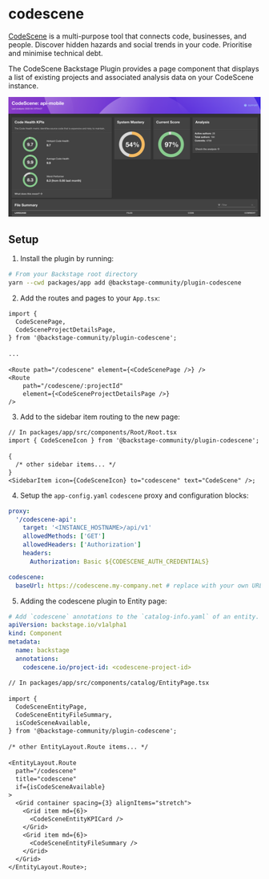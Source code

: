 # codescene

[CodeScene](https://codescene.com/) is a multi-purpose tool that connects code, businesses, and people. Discover hidden hazards and social trends in your code. Prioritise and minimise technical debt.

The CodeScene Backstage Plugin provides a page component that displays a list of existing projects and associated analysis data on your CodeScene instance.

![screenshot](./docs/codescene-plugin-screenshot.png)

## Setup

1. Install the plugin by running:

```bash
# From your Backstage root directory
yarn --cwd packages/app add @backstage-community/plugin-codescene
```

2. Add the routes and pages to your `App.tsx`:

```tsx
import {
  CodeScenePage,
  CodeSceneProjectDetailsPage,
} from '@backstage-community/plugin-codescene';

...

<Route path="/codescene" element={<CodeScenePage />} />
<Route
    path="/codescene/:projectId"
    element={<CodeSceneProjectDetailsPage />}
/>
```

3. Add to the sidebar item routing to the new page:

```tsx
// In packages/app/src/components/Root/Root.tsx
import { CodeSceneIcon } from '@backstage-community/plugin-codescene';

{
  /* other sidebar items... */
}
<SidebarItem icon={CodeSceneIcon} to="codescene" text="CodeScene" />;
```

4. Setup the `app-config.yaml` `codescene` proxy and configuration blocks:

```yaml
proxy:
  '/codescene-api':
    target: '<INSTANCE_HOSTNAME>/api/v1'
    allowedMethods: ['GET']
    allowedHeaders: ['Authorization']
    headers:
      Authorization: Basic ${CODESCENE_AUTH_CREDENTIALS}
```

```yaml
codescene:
  baseUrl: https://codescene.my-company.net # replace with your own URL
```

5. Adding the codescene plugin to Entity page:

```yaml
# Add `codescene` annotations to the `catalog-info.yaml` of an entity.
apiVersion: backstage.io/v1alpha1
kind: Component
metadata:
  name: backstage
  annotations:
    codescene.io/project-id: <codescene-project-id>
```

```tsx
// In packages/app/src/components/catalog/EntityPage.tsx

import {
  CodeSceneEntityPage,
  CodeSceneEntityFileSummary,
  isCodeSceneAvailable,
} from '@backstage-community/plugin-codescene';

/* other EntityLayout.Route items... */

<EntityLayout.Route
  path="/codescene"
  title="codescene"
  if={isCodeSceneAvailable}
>
  <Grid container spacing={3} alignItems="stretch">
    <Grid item md={6}>
      <CodeSceneEntityKPICard />
    </Grid>
    <Grid item md={6}>
      <CodeSceneEntityFileSummary />
    </Grid>
  </Grid>
</EntityLayout.Route>;
```
